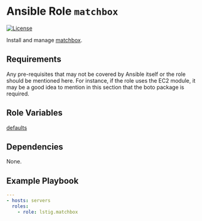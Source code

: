 Ansible Role `matchbox`
=========

[![License](https://img.shields.io/badge/License-MIT-blue.svg)](https://github.com/lstig/ansible-role-matchbox/blob/main/LICENSE)

Install and manage [matchbox](https://matchbox.psdn.io).

Requirements
------------

Any pre-requisites that may not be covered by Ansible itself or the role should be mentioned here. For instance, if the role uses the EC2 module, it may be a good idea to mention in this section that the boto package is required.

Role Variables
--------------

[defaults](defaults/main.yml)

Dependencies
------------

None.

Example Playbook
----------------

```yaml
---
- hosts: servers
  roles:
    - role: lstig.matchbox
```
